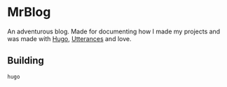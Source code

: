 # MrBlog

An adventurous blog. Made for documenting how I made my projects and was made with [Hugo](https://gohugo.io/), [Utterances](https://utteranc.es/) and love.

## Building

```bash
hugo
```

